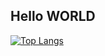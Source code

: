 ## Hello WORLD
[![Top Langs](https://github-readme-stats.vercel.app/api/top-langs/?username=Sjossa)](https://github.com/anuraghazra/github-readme-stats&layout=compact&size_weight=0.5&count_weight=0.5)

